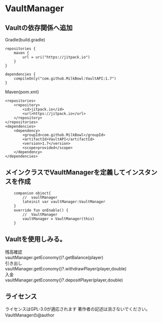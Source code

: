 # VaultManager
  
## Vaultの依存関係へ追加
Gradle(build.gradle)  
```$xslt
repositories {
    maven {
        url = uri("https://jitpack.io")
    }
}

dependencies {
    compileOnly("com.github.MilkBowl:VaultAPI:1.7")
}
```  
Maven(pom.xml)  
```$xslt
<repositories>
	<repository>
		<id>jitpack.io</id>
		<url>https://jitpack.io</url>
	</repository>
</repositories>
<dependencies>
    <dependency>
        <groupId>com.github.MilkBowl</groupId>
        <artifactId>VaultAPI</artifactId>
        <version>1.7</version>
        <scope>provided</scope>
    </dependency>
</dependencies>
```  
  
## メインクラスでVaultManagerを定義してインスタンスを作成  
```$xslt
    companion object{
        //  vaultManager
        lateinit var vaultManager:VaultManager
    }
    override fun onEnable() {
        //  VaultManager
        vaultManager = VaultManager(this)
    }
```  
## Vaultを使用しみる。  
残高確認  
vaultManager.getEconomy()?.getBalance(player)  
引き出し  
vaultManager.getEconomy()?.withdrawPlayer(player,double)  
入金  
vaultManager.getEconomy()?.depositPlayer(player,double)  
## ライセンス
ライセンスはGPL-3.0が適応されます
著作者の記述は消さないでください。
VaultManagerの@author
